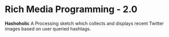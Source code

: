 # Rich Media Programming - 2.0
**Hashoholic**
A Processing sketch which collects and displays recent Twitter images based on user queried hashtags.

